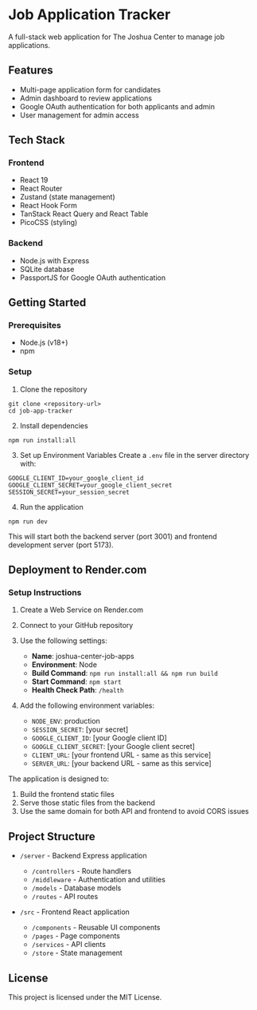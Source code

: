 # Job Application Tracker

A full-stack web application for The Joshua Center to manage job applications. 

## Features

- Multi-page application form for candidates
- Admin dashboard to review applications
- Google OAuth authentication for both applicants and admin
- User management for admin access

## Tech Stack

### Frontend
- React 19
- React Router
- Zustand (state management)
- React Hook Form
- TanStack React Query and React Table
- PicoCSS (styling)

### Backend
- Node.js with Express
- SQLite database 
- PassportJS for Google OAuth authentication

## Getting Started

### Prerequisites
- Node.js (v18+)
- npm

### Setup

1. Clone the repository
```
git clone <repository-url>
cd job-app-tracker
```

2. Install dependencies
```
npm run install:all
```

3. Set up Environment Variables
Create a `.env` file in the server directory with:
```
GOOGLE_CLIENT_ID=your_google_client_id
GOOGLE_CLIENT_SECRET=your_google_client_secret
SESSION_SECRET=your_session_secret
```

4. Run the application
```
npm run dev
```

This will start both the backend server (port 3001) and frontend development server (port 5173).

## Deployment to Render.com

### Setup Instructions

1. Create a Web Service on Render.com
2. Connect to your GitHub repository
3. Use the following settings:
   - **Name**: joshua-center-job-apps
   - **Environment**: Node
   - **Build Command**: `npm run install:all && npm run build`
   - **Start Command**: `npm start`
   - **Health Check Path**: `/health`

4. Add the following environment variables:
   - `NODE_ENV`: production
   - `SESSION_SECRET`: [your secret]
   - `GOOGLE_CLIENT_ID`: [your Google client ID]
   - `GOOGLE_CLIENT_SECRET`: [your Google client secret]
   - `CLIENT_URL`: [your frontend URL - same as this service]
   - `SERVER_URL`: [your backend URL - same as this service]

The application is designed to:
1. Build the frontend static files
2. Serve those static files from the backend
3. Use the same domain for both API and frontend to avoid CORS issues

## Project Structure

- `/server` - Backend Express application
  - `/controllers` - Route handlers
  - `/middleware` - Authentication and utilities
  - `/models` - Database models
  - `/routes` - API routes
  
- `/src` - Frontend React application
  - `/components` - Reusable UI components
  - `/pages` - Page components
  - `/services` - API clients
  - `/store` - State management

## License

This project is licensed under the MIT License.